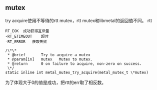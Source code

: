 

## mutex
try acquire使用不等待的rtt mutex，rtt mutex和libmetal的返回值不同。
rtt
```
RT_EOK  成功获得互斥量
-RT_ETIMEOUT    超时
-RT_ERROR   获取失败
```

```
/\*\*
 * @brief       Try to acquire a mutex
 * @param[in]   mutex   Mutex to mutex.
 * @return      0 on failure to acquire, non-zero on success.
 \*/
static inline int metal_mutex_try_acquire(metal_mutex_t \*mutex)
```

为了体现大于0的值是成功，把rtt的err取了相反数。

